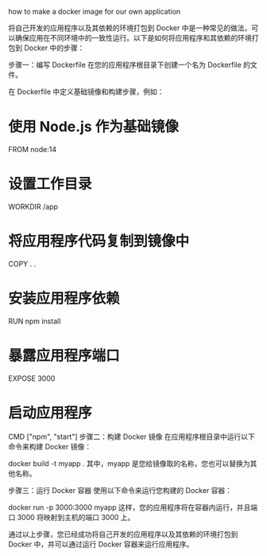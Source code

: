 how to make a docker image for our own application

将自己开发的应用程序以及其依赖的环境打包到 Docker 中是一种常见的做法，可以确保应用在不同环境中的一致性运行。以下是如何将应用程序和其依赖的环境打包到 Docker 中的步骤：

步骤一：编写 Dockerfile
在您的应用程序根目录下创建一个名为 Dockerfile 的文件。

在 Dockerfile 中定义基础镜像和构建步骤，例如：

# 使用 Node.js 作为基础镜像
FROM node:14

# 设置工作目录
WORKDIR /app

# 将应用程序代码复制到镜像中
COPY . .

# 安装应用程序依赖
RUN npm install

# 暴露应用程序端口
EXPOSE 3000

# 启动应用程序
CMD ["npm", "start"]
步骤二：构建 Docker 镜像
在应用程序根目录中运行以下命令来构建 Docker 镜像：

docker build -t myapp .
其中，myapp 是您给镜像取的名称，您也可以替换为其他名称。

步骤三：运行 Docker 容器
使用以下命令来运行您构建的 Docker 容器：

docker run -p 3000:3000 myapp
这样，您的应用程序将在容器内运行，并且端口 3000 将映射到主机的端口 3000 上。

通过以上步骤，您已经成功将自己开发的应用程序以及其依赖的环境打包到 Docker 中，并可以通过运行 Docker 容器来运行应用程序。